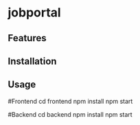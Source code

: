 # jobportal

## Features
## Installation
## Usage
  #Frontend
    cd frontend
    npm install
    npm start

  #Backend
    cd backend
    npm install
    npm start
  
